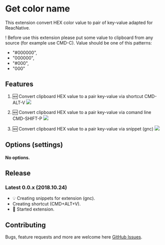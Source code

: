 # Get color name

This extension convert HEX color value to pair of key-value adapted for ReacNative.

! Before use this extension please put some value to clipboard from any source (for example use CMD-C). Value should be one of this patterns:
- "#000000",
- "000000",
- "#000",
- "000"

## Features

1. 🆕 Convert clipboard HEX value to a pair key-value via shortcut CMD-ALT-V
![](https://raw.githubusercontent.com/volynetsSerhii/get-color-name/master/assets/demoShortcut.gif)

1. 🆕 Convert clipboard HEX value to a pair key-value via comand line CMD-SHIFT-P
![](https://raw.githubusercontent.com/volynetsSerhii/get-color-name/master/assets/demoConsole.gif)

1. 🆕 Convert clipboard HEX value to a pair key-value via snippet (gnc)
![](https://raw.githubusercontent.com/volynetsSerhii/get-color-name/master/assets/demoSnippet.gif)


## Options (settings)

#### No options.

## Release

### Latest 0.0.x (2018.10.24)

- 💡 Creating snippets for extension (gnc).
- Creating shortcut (CMD+ALT+V).
- 🚀 Started extension.


## Contributing

Bugs, feature requests and more are welcome here [GitHub Issues](https://github.com/KamiKillertO/vscode-colorize/issues).
